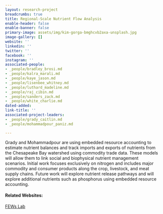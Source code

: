 ```yaml
---
layout: research-project
breadcrumbs: true
title: Regional-Scale Nutrient Flow Analysis 
enable-header: false
enable-banner: false
primary-image: assets/img/kim-gorga-bmghcvb2axa-unsplash.jpg
image-gallery: []
website: ''
linkedin: ''
twitter: ''
facebook: ''
instagram: ''
associated-people:
- _people/bradley_brosi.md
- _people/kalra_marali.md
- _people/kaye_jason.md
- _people/lisenbee_whitney.md
- _people/luthard_madeline.md
- _people/raj_cibin.md
- _people/sanders_zack.md
- _people/white_charlie.md
dated-added: 
link-title: ''
associated-project-leaders:
- _people/grady_caitlin.md
- _people/mohammadpour_paniz.md

---
```

Grady and Mohammadpour are using embedded resource accounting to estimate nutrient balances and track imports and exports of nutrients from the Chesapeake Bay watershed using commodity trade data. These models will allow them to link social and biophysical nutrient management scenarios. Initial work focuses exclusively on nitrogen and includes major commodity and consumer products along the crop, livestock, and meat supply chains. Future work will explore nutrient release pathways and will explore additional nutrients such as phosphorus using embedded resource accounting.

#### Related Websites:

[FEWs Lab](https://gradylab.psu.edu/)
